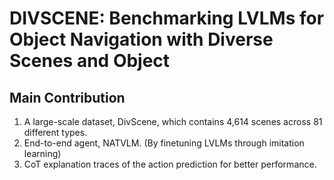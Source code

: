 # DIVSCENE: Benchmarking LVLMs for Object Navigation with Diverse Scenes and Object

## Main Contribution
1. A large-scale dataset, DivScene, which contains 4,614 scenes across 81 different types.
2. End-to-end agent, NATVLM. (By finetuning LVLMs through imitation learning)
3. CoT explanation traces of the action prediction for better performance.